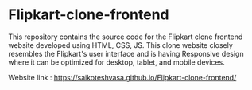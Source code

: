 # Flipkart-clone-frontend
This repository contains the source code for the Flipkart clone frontend website developed using HTML, CSS, JS. This clone website closely resembles the Flipkart's user interface and is having Responsive design where it can be optimized for desktop, tablet, and mobile devices.

Website link : https://saikoteshvasa.github.io/Flipkart-clone-frontend/
